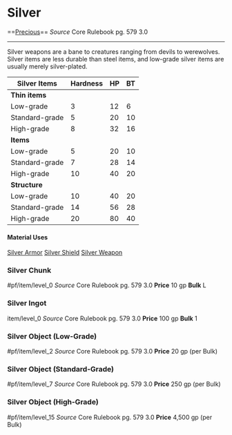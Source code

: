 # Silver
==[Precious](../../Traits/Precious.md)==
*Source* Core Rulebook pg. 579 3.0

---
Silver weapons are a bane to creatures ranging from devils to werewolves. Silver items are less durable than steel items, and low-grade silver items are usually merely silver-plated.

| Silver Items   | Hardness | HP  | BT  |
| -------------- | -------- | --- | --- |
| **Thin items** |          |     |     |
| Low-grade      | 3        | 12  | 6   |
| Standard-grade | 5        | 20  | 10  |
| High-grade     | 8        | 32  | 16  |
| **Items**      |          |     |     |
| Low-grade      | 5        | 20  | 10  |
| Standard-grade | 7        | 28  | 14  |
| High-grade     | 10       | 40  | 20  |
| **Structure**  |          |     |     |
| Low-grade      | 10       | 40  | 20  |
| Standard-grade | 14       | 56  | 28  |
| High-grade     | 20       | 80  | 40  |

#### Material Uses
[Silver Armor](../Armor/Silver%20Armor.md)
[Silver Shield](../Shields/Silver%20Shield.md)
[Silver Weapon](../Weapons/Silver%20Weapon.md)

### Silver Chunk
#pf/item/level_0 
*Source* Core Rulebook pg. 579 3.0
**Price** 10 gp
**Bulk** L

### Silver Ingot
item/level_0
*Source* Core Rulebook pg. 579 3.0
**Price** 100 gp
**Bulk** 1

### Silver Object (Low-Grade)
#pf/item/level_2 
*Source* Core Rulebook pg. 579 3.0
**Price** 20 gp (per Bulk)

### Silver Object (Standard-Grade)
#pf/item/level_7
*Source* Core Rulebook pg. 579 3.0
**Price** 250 gp (per Bulk)

### Silver Object (High-Grade)
#pf/item/level_15
*Source* Core Rulebook pg. 579 3.0
**Price** 4,500 gp (per Bulk)